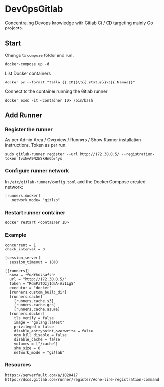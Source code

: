 # DevOpsGitlab
Concentrating Devops knowledge with Gitlab Ci / CD targeting mainly Go projects.

## Start
Change to `compose` folder and run:
```
docker-compose up -d
```
List Docker containers
```
docker ps --format "table {{.ID}}\t{{.Status}}\t{{.Names}}"
```
Connect to the container running the Gitlab runner
```
docker exec -it <container ID> /bin/bash
```
## Add Runner
### Register the runner 
As per Admin Area / Overview / Runners / Show Runner installation instructions. Token as per run.
```
sudo gitlab-runner register --url http://172.30.0.5/ --registration-token fvxNvA9N2WSkHn6bv4ys
```
### Configure runner network
In `/etc/gitlab-runner/config.toml` add the Docker Compose created network:
```
[runners.docker]
   network_mode= "gitlab"
```
### Restart runner container
```
docker restart <container ID>
```
### Example
```
concurrent = 1
check_interval = 0

[session_server]
  session_timeout = 1800

[[runners]]
  name = "f8dfb8769f23"
  url = "http://172.30.0.5/"
  token = "RdmPzTQzj1dmA-Ai1LgS"
  executor = "docker"
  [runners.custom_build_dir]
  [runners.cache]
    [runners.cache.s3]
    [runners.cache.gcs]
    [runners.cache.azure]
  [runners.docker]
    tls_verify = false
    image = "golang:latest"
    privileged = false
    disable_entrypoint_overwrite = false
    oom_kill_disable = false
    disable_cache = false
    volumes = ["/cache"]
    shm_size = 0
    network_mode = "gitlab"
```

### Resources
```
https://serverfault.com/a/1020417
https://docs.gitlab.com/runner/register/#one-line-registration-command
```

